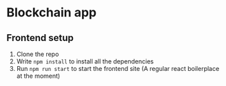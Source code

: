 # Blockchain app

## Frontend setup

1. Clone the repo
2. Write `npm install` to install all the dependencies
3. Run `npm run start` to start the frontend site (A regular react boilerplace at the moment)